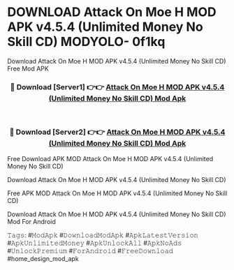 # DOWNLOAD Attack On Moe H MOD APK v4.5.4 (Unlimited Money No Skill CD) MODYOLO- 0f1kq
Download Attack On Moe H MOD APK v4.5.4 (Unlimited Money No Skill CD) Free Mod APK

<div align="center">
<h3>🔴 Download [Server1] 👉👉 <a href="https://apk-comot.site?title=Attack_On_Moe_H_MOD_APK_v4.5.4_(Unlimited_Money_No_Skill_CD)">Attack On Moe H MOD APK v4.5.4 (Unlimited Money No Skill CD) Mod Apk</a></h3><br>

<h3>🔴 Download [Server2] 👉👉 <a href="https://apk-comot.site?title=Attack_On_Moe_H_MOD_APK_v4.5.4_(Unlimited_Money_No_Skill_CD)">Attack On Moe H MOD APK v4.5.4 (Unlimited Money No Skill CD) Mod Apk</a></h3>
</div>


Free Download APK MOD Attack On Moe H MOD APK v4.5.4 (Unlimited Money No Skill CD)

Download Attack On Moe H MOD APK v4.5.4 (Unlimited Money No Skill CD) 

Free APK MOD Attack On Moe H MOD APK v4.5.4 (Unlimited Money No Skill CD) 

Download Attack On Moe H MOD APK v4.5.4 (Unlimited Money No Skill CD) Mod For Android

𝚃𝚊𝚐𝚜: #𝙼𝚘𝚍𝙰𝚙𝚔 #𝙳𝚘𝚠𝚗𝚕𝚘𝚊𝚍𝙼𝚘𝚍𝙰𝚙𝚔 #𝙰𝚙𝚔𝙻𝚊𝚝𝚎𝚜𝚝𝚅𝚎𝚛𝚜𝚒𝚘𝚗 #𝙰𝚙𝚔𝚄𝚗𝚕𝚒𝚖𝚒𝚝𝚎𝚍𝙼𝚘𝚗𝚎𝚢 #𝙰𝚙𝚔𝚄𝚗𝚕𝚘𝚌𝚔𝙰𝚕𝚕 #𝙰𝚙𝚔𝙽𝚘𝙰𝚍𝚜 #𝚄𝚗𝚕𝚘𝚌𝚔𝙿𝚛𝚎𝚖𝚒𝚞𝚖 #𝙵𝚘𝚛𝙰𝚗𝚍𝚛𝚘𝚒𝚍 #𝙵𝚛𝚎𝚎𝙳𝚘𝚠𝚗𝚕𝚘𝚊𝚍 #home_design_mod_apk